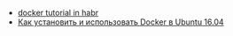 - <a href="https://habr.com/post/310460/">docker tutorial in habr</a>
- <a href="https://www.digitalocean.com/community/tutorials/docker-ubuntu-16-04-ru">Как установить и использовать Docker в Ubuntu 16.04</a>